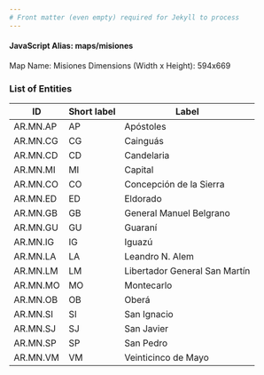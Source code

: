 ```yaml
---
# Front matter (even empty) required for Jekyll to process
---
```


#### JavaScript Alias: maps/misiones

Map Name: Misiones
Dimensions (Width x Height): 594x669

### List of Entities

ID  | Short label | Label
---|---|---|
AR.MN.AP  | AP          | Apóstoles                     
AR.MN.CG  | CG          | Cainguás                      
AR.MN.CD  | CD          | Candelaria                    
AR.MN.MI  | MI          | Capital                       
AR.MN.CO  | CO          | Concepción de la Sierra       
AR.MN.ED  | ED          | Eldorado                      
AR.MN.GB  | GB          | General Manuel Belgrano       
AR.MN.GU  | GU          | Guaraní                       
AR.MN.IG  | IG          | Iguazú                        
AR.MN.LA  | LA          | Leandro N. Alem               
AR.MN.LM  | LM          | Libertador General San Martín 
AR.MN.MO  | MO          | Montecarlo                    
AR.MN.OB  | OB          | Oberá                         
AR.MN.SI  | SI          | San Ignacio                   
AR.MN.SJ  | SJ          | San Javier                    
AR.MN.SP  | SP          | San Pedro                     
AR.MN.VM  | VM          | Veinticinco de Mayo           
